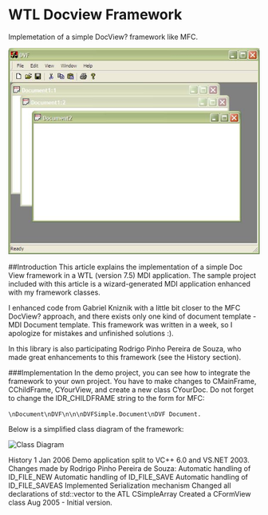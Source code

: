 # WTL Docview Framework
Implemetation of a simple DocView? framework like MFC.

![DocView Framework](/images/DocView_framework.jpg)

##Introduction
This article explains the implementation of a simple Doc View framework in a WTL (version 7.5) MDI application. The sample project included with this article is a wizard-generated MDI application enhanced with my framework classes.

I enhanced code from Gabriel Kniznik with a little bit closer to the MFC DocView? approach, and there exists only one kind of document template - MDI Document template. This framework was written in a week, so I apologize for mistakes and unfinished solutions :).

In this library is also participating Rodrigo Pinho Pereira de Souza, who made great enhancements to this framework (see the History section).

###Implementation
In the demo project, you can see how to integrate the framework to your own project. You have to make changes to CMainFrame, CChildFrame, CYourView, and create a new class CYourDoc. Do not forget to change the IDR_CHILDFRAME string to the form for MFC:

```\nDocument\nDVF\n\n\nDVFSimple.Document\nDVF Document.```

Below is a simplified class diagram of the framework:

![Class Diagram](/images/fw_class_diagram_simple.JPG)

History
1 Jan 2006
Demo application split to VC++ 6.0 and VS.NET 2003.
Changes made by Rodrigo Pinho Pereira de Souza:
Automatic handling of ID_FILE_NEW
Automatic handling of ID_FILE_SAVE
Automatic handling of ID_FILE_SAVEAS
Implemented Serialization mechanism
Changed all declarations of std::vector to the ATL CSimpleArray
Created a CFormView class
Aug 2005 - Initial version.
